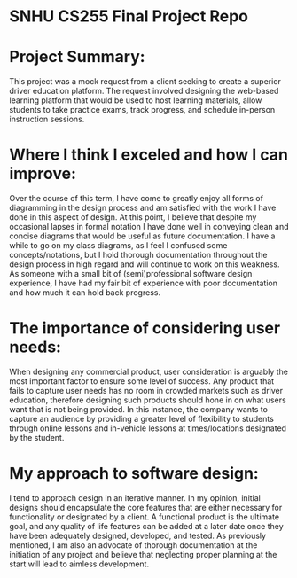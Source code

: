 # SNHU CS255 Final Project Repo

# Project Summary:
  This project was a mock request from a client seeking to create a superior driver education platform. The request involved designing the web-based learning platform that would be used to host learning materials, allow students to take practice exams, track progress, and schedule in-person instruction sessions. 
  
# Where I think I exceled and how I can improve:
  Over the course of this term, I have come to greatly enjoy all forms of diagramming in the design process and am satisfied  with the work I have done in this aspect of design. At this point, I believe that despite my occasional lapses in formal notation I have done well in conveying clean and concise diagrams that would be useful as future documentation. I have a while to go on my class diagrams, as I feel I confused some concepts/notations, but I hold thorough documentation throughout the design process in high regard and will continue to work on this weakness. As someone with a small bit of (semi)professional software design experience, I have had my fair bit of experience with poor documentation and how much it can hold back progress.
  
# The importance of considering user needs:
  When designing any commercial product, user consideration is arguably the most important factor to ensure some level of success. Any product that fails to capture user needs has no room in crowded markets such as driver education, therefore designing such products should hone in on what users want that is not being provided. In this instance, the company wants to capture an audience by providing a greater level of flexibility to students through online lessons and in-vehicle lessons at times/locations designated by the student.
  
# My approach to software design:
  I tend to approach design in an iterative manner. In my opinion, initial designs should encapsulate the core features that are either necessary for functionality or designated by a client. A functional product is the ultimate goal, and any quality of life features can be added at a later date once they have been adequately designed, developed, and tested. As previously mentioned, I am also an advocate of thorough documentation at the initiation of any project and believe that neglecting proper planning at the start will lead to aimless development.
